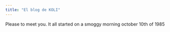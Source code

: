 ```yaml
---
title: "El blog de KOLI"
---
```


Please to meet you. It all started on a smoggy morning october 10th of 1985
